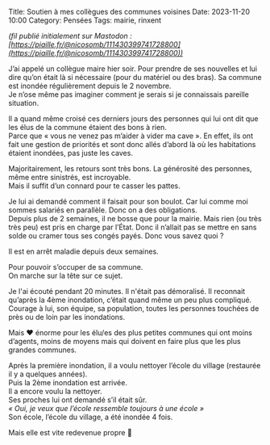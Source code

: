 Title: Soutien à mes collègues des communes voisines
Date: 2023-11-20 10:00
Category: Pensées
Tags: mairie, rinxent

_(fil publié initialement sur Mastodon : [https://piaille.fr/@nicosomb/111430399741728800](https://piaille.fr/@nicosomb/111430399741728800))_

J’ai appelé un collègue maire hier soir. Pour prendre de ses nouvelles et lui dire qu’on était là si nécessaire (pour du matériel ou des bras).
Sa commune est inondée régulièrement depuis le 2 novembre.  
Je n’ose même pas imaginer comment je serais si je connaissais pareille situation.

Il a quand même croisé ces derniers jours des personnes qui lui ont dit que les élus de la commune étaient des bons à rien.  
Parce que « vous ne venez pas m’aider à vider ma cave ». En effet, ils ont fait une gestion de priorités et sont donc allés d’abord là où les habitations étaient inondées, pas juste les caves.

Majoritairement, les retours sont très bons. La générosité des personnes, même entre sinistrés, est incroyable.  
Mais il suffit d’un connard pour te casser les pattes.

Je lui ai demandé comment il faisait pour son boulot. Car lui comme moi sommes salariés en parallèle. Donc on a des obligations.  
Depuis plus de 2 semaines, il ne bosse que pour la mairie. Mais rien (ou très très peu) est pris en charge par l’État. Donc il n’allait pas se mettre en sans solde ou cramer tous ses congés payés. Donc vous savez quoi ? 

Il est en arrêt maladie depuis deux semaines.

Pour pouvoir s’occuper de sa commune.  
On marche sur la tête sur ce sujet.

Je l'ai écouté pendant 20 minutes. Il n'était pas démoralisé. Il reconnait qu’après la 4ème inondation, c’était quand même un peu plus compliqué.  
Courage à lui, son équipe, sa population, toutes les personnes touchées de près ou de loin par les inondations.

Mais ❤️ énorme pour les élu/es des plus petites communes qui ont moins d’agents, moins de moyens mais qui doivent en faire plus que les plus grandes communes.

Après la première inondation, il a voulu nettoyer l’école du village (restaurée il y a quelques années).  
Puis la 2ème inondation est arrivée.  
Il a encore voulu la nettoyer.  
Ses proches lui ont demandé s’il était sûr.  
_« Oui, je veux que l’école ressemble toujours à une école »_  
Son école, l’école du village, a été inondée 4 fois. 

Mais elle est vite redevenue propre 💪